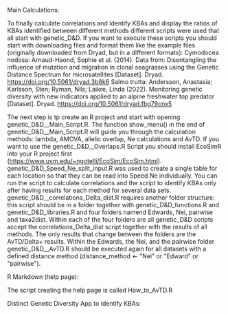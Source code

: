 Main Calculations:


To finally calculate correlations and identify KBAs and display the ratios of KBAs identified between different methods different scripts were used that all start with genetic_D&D. 
If you want to execute these scripts you should start with downloading files and format them like the example files (originally downloaded from Dryad, but in a different formats): 
Cymodocea nodosa: Arnaud-Haond, Sophie et al. (2014). Data from: Disentangling the influence of mutation and migration in clonal seagrasses using the Genetic Distance Spectrum for microsatellites [Dataset]. Dryad. https://doi.org/10.5061/dryad.3b8k6 
Salmo trutta: Andersson, Anastasia; Karlsson, Sten; Ryman, Nils; Laikre, Linda (2022). Monitoring genetic diversity with new indicators applied to an alpine freshwater top predator [Dataset]. Dryad. https://doi.org/10.5061/dryad.fbg79cnx5 

The next step is tp create an R project and start with opening genetic_D&D__Main_Script.R. The function show_menu() in the end of genetic_D&D__Main_Script.R will guide you through the calculation methods: lambda, AMOVA, allelic overlap, Ne calculations and AvTD. If you want to use the genetic_D&D__Overlaps.R Script you should install EcoSimR into your R project first (https://www.uvm.edu/~ngotelli/EcoSim/EcoSim.html). genetic_D&D_Speed_Ne_split_input.R was used to create a single table for each location so that they can be read into Speed Ne individually. You can run the script to calculate correlations and the script to identify KBAs only after having results for each method for several data sets. genetic_D&D__correlations_Delta_dist.R requires another folder structure: this script should be in a folder together with genetic_D&D_functions.R and genetic_D&D_libraries.R and four folders namend Edwards, Nei, pairwise and taxa2dist. Within each of the four folders are all genetic_D&D scripts accept the correlations_Delta_dist script together with the results of all methods. The only results that change between the folders are the AvTD/Delta+ results. Within the Edwards, the Nei, and the pairwise folder genetic_D&D__AvTD.R should be executed again for all datasets with a defined distance method (distance_method <- "Nei" or "Edward" or "pairwise").

R Markdown (help page): 


The script creating the help page is called How_to_AvTD.R



Distinct Genetic Diversity App to identify KBAs:



